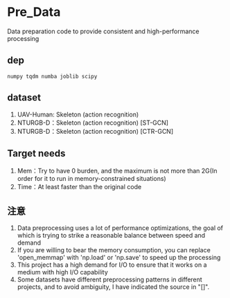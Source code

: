 # Pre_Data

Data preparation code to provide consistent and high-performance processing

## dep
`numpy tqdm numba joblib scipy`

## dataset

1. UAV-Human: Skeleton (action recognition)
2. NTURGB-D：Skeleton (action recognition) [ST-GCN]
3. NTURGB-D：Skeleton (action recognition) [CTR-GCN]

## Target needs

1. Mem：Try to have 0 burden, and the maximum is not more than 2G(In order for it to run in memory-constrained situations)
2. Time：At least faster than the original code

## 注意

1. Data preprocessing uses a lot of performance optimizations, the goal of which is trying to strike a reasonable balance between speed and demand
2. If you are willing to bear the memory consumption, you can replace 'open_memmap' with 'np.load' or 'np.save' to speed up the processing
3. This project has a high demand for I/O to ensure that it works on a medium with high I/O capability
4. Some datasets have different preprocessing patterns in different projects, and to avoid ambiguity, I have indicated the source in "[]".